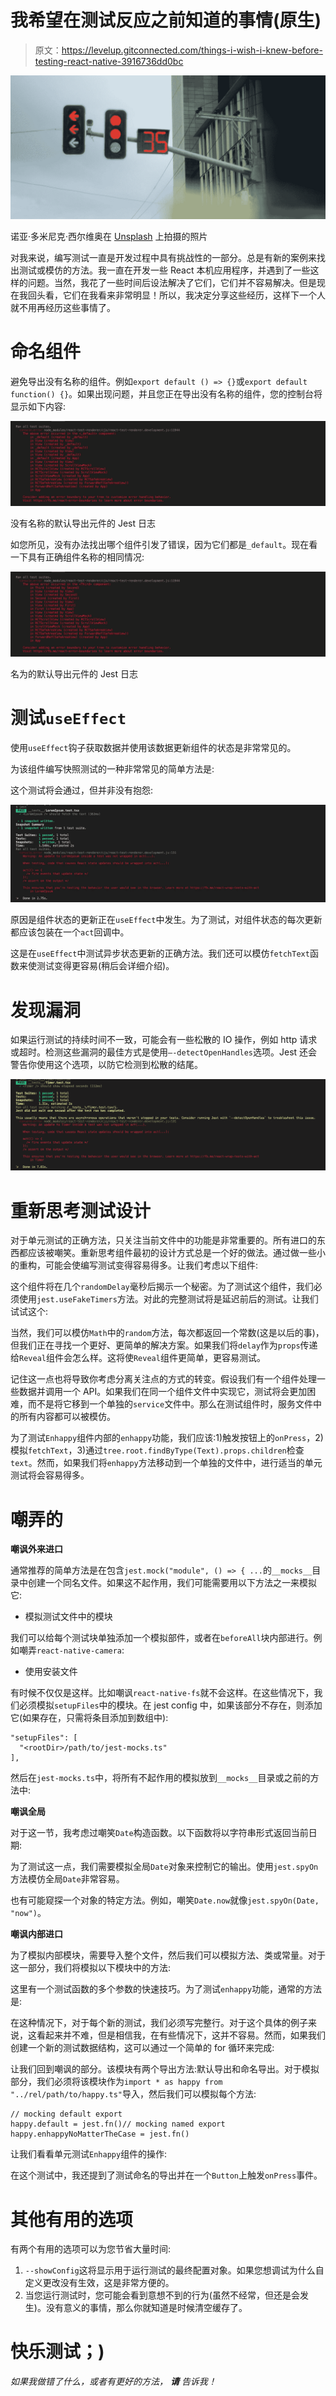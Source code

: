 # 我希望在测试反应之前知道的事情(原生)

> 原文：<https://levelup.gitconnected.com/things-i-wish-i-knew-before-testing-react-native-3916736dd0bc>

![](img/43787d1046ef0a37316bc9985c6e7566.png)

诺亚·多米尼克·西尔维奥在 [Unsplash](https://unsplash.com?utm_source=medium&utm_medium=referral) 上拍摄的照片

对我来说，编写测试一直是开发过程中具有挑战性的一部分。总是有新的案例来找出测试或模仿的方法。我一直在开发一些 React 本机应用程序，并遇到了一些这样的问题。当然，我花了一些时间后设法解决了它们，它们并不容易解决。但是现在我回头看，它们在我看来非常明显！所以，我决定分享这些经历，这样下一个人就不用再经历这些事情了。

# 命名组件

避免导出没有名称的组件。例如`export default () => {}`或`export default function() {}`。如果出现问题，并且您正在导出没有名称的组件，您的控制台将显示如下内容:

![](img/fd5f6d8a959b647daaae34d318004778.png)

没有名称的默认导出元件的 Jest 日志

如您所见，没有办法找出哪个组件引发了错误，因为它们都是`_default`。现在看一下具有正确组件名称的相同情况:

![](img/15b33fb9d40086923554c6daf8030adf.png)

名为的默认导出元件的 Jest 日志

# 测试`useEffect`

使用`useEffect`钩子获取数据并使用该数据更新组件的状态是非常常见的。

为该组件编写快照测试的一种非常常见的简单方法是:

这个测试将会通过，但并非没有抱怨:

![](img/6a9e9d228de5444e9ed2cee51ba1eeac.png)

原因是组件状态的更新正在`useEffect`中发生。为了测试，对组件状态的每次更新都应该包装在一个`act`回调中。

这是在`useEffect`中测试异步状态更新的正确方法。我们还可以模仿`fetchText`函数来使测试变得更容易(稍后会详细介绍)。

# 发现漏洞

如果运行测试的持续时间不一致，可能会有一些松散的 IO 操作，例如 http 请求或超时。检测这些漏洞的最佳方式是使用`—-detectOpenHandles`选项。Jest 还会警告你使用这个选项，以防它检测到松散的结尾。

![](img/19342fd43b82d8313393a4b42d0587d1.png)

# 重新思考测试设计

对于单元测试的正确方法，只关注当前文件中的功能是非常重要的。所有进口的东西都应该被嘲笑。重新思考组件最初的设计方式总是一个好的做法。通过做一些小的重构，可能会使编写测试变得容易得多。让我们考虑以下组件:

这个组件将在几个`randomDelay`毫秒后揭示一个秘密。为了测试这个组件，我们必须使用`jest.useFakeTimers`方法。对此的完整测试将是延迟前后的测试。让我们试试这个:

当然，我们可以模仿`Math`中的`random`方法，每次都返回一个常数(这是以后的事)，但我们正在寻找一个更好、更简单的解决方案。如果我们将`delay`作为`props`传递给`Reveal`组件会怎么样。这将使`Reveal`组件更简单，更容易测试。

记住这一点也将导致你考虑分离关注点的方式的转变。假设我们有一个组件处理一些数据并调用一个 API。如果我们在同一个组件文件中实现它，测试将会更加困难，而不是将它移到一个单独的`service`文件中。那么在测试组件时，服务文件中的所有内容都可以被模仿。

为了测试`Enhappy`组件内部的`enhappy`功能，我们应该:1)触发按钮上的`onPress`，2)模拟`fetchText`，3)通过`tree.root.findByType(Text).props.children`检查`text`。然而，如果我们将`enhappy`方法移动到一个单独的文件中，进行适当的单元测试将会容易得多。

# 嘲弄的

**嘲讽外来进口**

通常推荐的简单方法是在包含`jest.mock("module", () => { ...`的`__mocks__`目录中创建一个同名文件。如果这不起作用，我们可能需要用以下方法之一来模拟它:

*   模拟测试文件中的模块

我们可以给每个测试块单独添加一个模拟部件，或者在`beforeAll`块内部进行。例如嘲弄`react-native-camera`:

*   使用安装文件

有时候不仅仅是这样。比如嘲讽`react-native-fs`就不会这样。在这些情况下，我们必须模拟`setupFiles`中的模块。在 jest config 中，如果该部分不存在，则添加它(如果存在，只需将条目添加到数组中):

```
"setupFiles": [
  "<rootDir>/path/to/jest-mocks.ts"
],
```

然后在`jest-mocks.ts`中，将所有不起作用的模拟放到`__mocks__`目录或之前的方法中:

**嘲讽全局**

对于这一节，我考虑过嘲笑`Date`构造函数。以下函数将以字符串形式返回当前日期:

为了测试这一点，我们需要模拟全局`Date`对象来控制它的输出。使用`jest.spyOn`方法模仿全局`Date`非常容易。

也有可能窥探一个对象的特定方法。例如，嘲笑`Date.now`就像`jest.spyOn(Date, "now")`。

**嘲讽内部进口**

为了模拟内部模块，需要导入整个文件，然后我们可以模拟方法、类或常量。对于这一部分，我们将模拟以下模块中的方法:

这里有一个测试函数的多个参数的快速技巧。为了测试`enhappy`功能，通常的方法是:

在这种情况下，对于每个新的测试，我们必须写完整行。对于这个具体的例子来说，这看起来并不难，但是相信我，在有些情况下，这并不容易。然而，如果我们创建一个新的测试数据结构，这可以通过一个简单的 for 循环来完成:

让我们回到嘲讽的部分。该模块有两个导出方法:默认导出和命名导出。对于模拟部分，我们必须将该模块作为`import * as happy from "../rel/path/to/happy.ts"`导入，然后我们可以模拟每个方法:

```
// mocking default export
happy.default = jest.fn()// mocking named export
happy.enhappyNoMatterTheCase = jest.fn()
```

让我们看看单元测试`Enhappy`组件的操作:

在这个测试中，我还提到了测试命名的导出并在一个`Button`上触发`onPress`事件。

# 其他有用的选项

有两个有用的选项可以为您节省大量时间:

1.  `--showConfig`这将显示用于运行测试的最终配置对象。如果您想调试为什么自定义更改没有生效，这是非常方便的。
2.  当您运行测试时，您可能会看到意想不到的行为(虽然不经常，但还是会发生)。没有意义的事情，那么你就知道是时候清空缓存了。

# 快乐测试；)

*如果我做错了什么，或者有更好的方法，* ***请*** *告诉我！*
